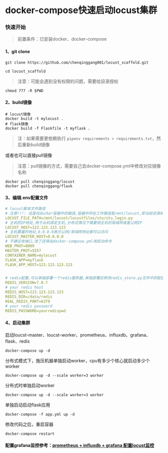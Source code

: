 # docker-compose快速启动locust集群

### 快速开始

> 前置条件：已安装docker、docker-compose

#### 1、git clone

```
git clone https://github.com/chenqinggang001/locust_scaffold.git
```

```
cd locust_scaffold
```

> 注意：可能会遇到没有权限的问题，需要给目录授权

```
chmod 777 -R $PWD
```

#### 2、build镜像

```shell
# locust镜像
docker build -t mylocust . 
# flask镜像
docker build -f Flaskfile -t myflask .
```

> 注：如果需要更依赖执行 ``pipenv requirements > requirements.txt``，然后重新build镜像

或者也可以直接pull镜像

> 注意：pull镜像的方式，需要自己去docker-compose.yml中修改对应镜像名称

```
docker pull chenqinggang/locust
docker pull chenqinggang/flask
```

#### 3、编辑.env配置文件

```yaml
# locust脚本文件路径
# 注意!!!: 这是在docker容器中的路径,容器中所在工作路径是/mnt/locust,即当前目录映射在/mnt/locust
LOCUST_FILE_PATH=/mnt/locust/locustfiles/stu/stu_login.py
# 主机的IP地址,用于从机绑定主机,分布式情况下需要用主机的局域网或者公网IP
LOCUST_HOST=123.123.123.123
# 主机暴露的地址,0.0.0.0表示公网/局域网地址都可以访问
LOCUST_MASTER_HOST=0.0.0.0
# 不建议改端口,改了还得去docker-compose.yml改启动命令
WEB_PROT=8089
MASTER_PROT=5557
CONTAINER_NAME=mylocust
FLASK_APP=myflask
FLASK_APP_HOST=123.123.123.123


# redis配置,可以单独部署一个redis服务器,单独部署后修改redis_store.py文件中的配置即可
REDIS_VERSION=7.0.7
# your redis host
REDIS_HOST=123.123.123.123
REDIS_DIR=/data/redis
REAL_REDIS_PORT=6379
# your redis password
REDIS_PASSWORD=yourredispwd
```

#### 4、启动集群

启动loucst-master、loucst-worker、prometheus、influxdb、grafana、flask、redis

```
docker-compose up -d
```

分布式模式下，施压机器单独启动worker，cpu有多少个核心就启动多少个worker

```
docker-compose up -d --scale worker=3 worker
```

分布式时单独启动worker

```
docker-compose up -d --scale worker=3 worker
```

单独启动启动flask应用

```
docker-compose -f app.yml up -d
```

修改代码之后，重启容器

```
docker-compose restart
```



#### 配置grafana监控参考：[prometheus + influxdb + grafana 配置locust监控](https://blog.csdn.net/qq_41522024/article/details/128997655)
